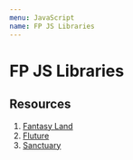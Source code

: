 ```yaml
---
menu: JavaScript
name: FP JS Libraries
---
```


# FP JS Libraries

## Resources

1. [Fantasy Land](https://github.com/fantasyland/fantasy-land)
2. [Fluture](https://github.com/fluture-js/Fluture)
3. [Sanctuary](https://github.com/sanctuary-js/sanctuary)
